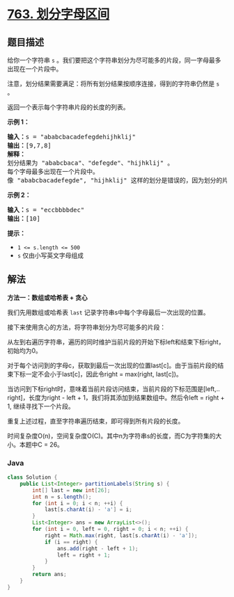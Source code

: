 # [763. 划分字母区间](https://leetcode.cn/problems/partition-labels)

## 题目描述

<p>给你一个字符串 <code>s</code> 。我们要把这个字符串划分为尽可能多的片段，同一字母最多出现在一个片段中。</p>

<p>注意，划分结果需要满足：将所有划分结果按顺序连接，得到的字符串仍然是 <code>s</code> 。</p>

<p>返回一个表示每个字符串片段的长度的列表。</p>

<strong class="example">示例 1：</strong>

<pre>
<strong>输入：</strong>s = "ababcbacadefegdehijhklij"
<strong>输出：</strong>[9,7,8]
<strong>解释：</strong>
划分结果为 "ababcbaca"、"defegde"、"hijhklij" 。
每个字母最多出现在一个片段中。
像 "ababcbacadefegde", "hijhklij" 这样的划分是错误的，因为划分的片段数较少。 </pre>

<p><strong class="example">示例 2：</strong></p>

<pre>
<strong>输入：</strong>s = "eccbbbbdec"
<strong>输出：</strong>[10]
</pre>

<p><strong>提示：</strong></p>

<ul>
	<li><code>1 &lt;= s.length &lt;= 500</code></li>
	<li><code>s</code> 仅由小写英文字母组成</li>
</ul>

## 解法

**方法一：数组或哈希表 + 贪心**

我们先用数组或哈希表 `last` 记录字符串s中每个字母最后一次出现的位置。

接下来使用贪心的方法，将字符串划分为尽可能多的片段：

从左到右遍历字符串，遍历的同时维护当前片段的开始下标left和结束下标right，初始均为0。

对于每个访问到的字母c，获取到最后一次出现的位置last[c]。由于当前片段的结束下标一定不会小于last[c]，因此令right = max(right, last[c])。

当访问到下标right时，意味着当前片段访问结束，当前片段的下标范围是[left,.. right]，长度为right - left + 1，我们将其添加到结果数组中。然后令left = right + 1, 继续寻找下一个片段。

重复上述过程，直至字符串遍历结束，即可得到所有片段的长度。

时间复杂度O(n)，空间复杂度O(C)。其中n为字符串s的长度，而C为字符集的大小。本题中C = 26。

### **Java**

```java
class Solution {
    public List<Integer> partitionLabels(String s) {
        int[] last = new int[26];
        int n = s.length();
        for (int i = 0; i < n; ++i) {
            last[s.charAt(i) - 'a'] = i;
        }
        List<Integer> ans = new ArrayList<>();
        for (int i = 0, left = 0, right = 0; i < n; ++i) {
            right = Math.max(right, last[s.charAt(i) - 'a']);
            if (i == right) {
                ans.add(right - left + 1);
                left = right + 1;
            }
        }
        return ans;
    }
}
```
